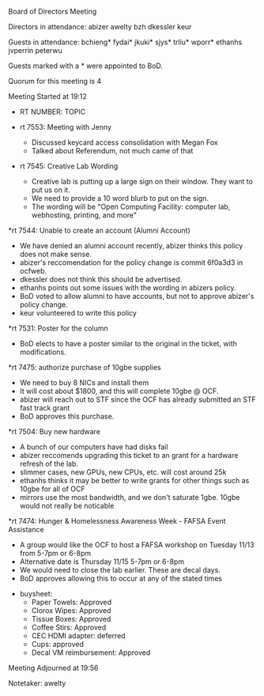 Board of Directors Meeting

Directors in attendance:
abizer
awelty
bzh
dkessler
keur

Guests in attendance:
bchieng*
fydai*
jkuki*
sjys*
trliu*
wporr*
ethanhs
jvperrin
peterwu

Guests marked with a * were appointed to BoD.

Quorum for this meeting is 4

Meeting Started at 19:12

* RT NUMBER: TOPIC

* rt 7553: Meeting with Jenny
  - Discussed keycard access consolidation with Megan Fox
  - Talked about Referendum, not much came of that

* rt 7545: Creative Lab Wording
  - Creative lab is putting up a large sign on their window. They want to put us on it.
  - We need to provide a 10 word blurb to put on the sign.
  - The wording will be "Open Computing Facility: computer lab, webhosting, printing, and more"

*rt 7544: Unable to create an account (Alumni Account)
  - We have denied an alumni account recently, abizer thinks this policy does not make sense.
  - abizer's reccomendation for the policy change is commit 6f0a3d3 in ocfweb.
  - dkessler does not think this should be advertised.
  - ethanhs points out some issues with the wording in abizers policy.
  - BoD voted to allow alumni to have accounts, but not to approve abizer's policy change.
   - keur volunteered to write this policy

*rt 7531: Poster for the column
  - BoD elects to have a poster similar to the original in the ticket, with modifications.

*rt 7475: authorize purchase of 10gbe supplies
  - We need to buy 8 NICs and install them
  - It will cost about $1800, and this will complete 10gbe @ OCF.
  - abizer will reach out to STF since the OCF has already submitted an STF fast track grant
  - BoD approves this purchase.

*rt 7504: Buy new hardware
  - A bunch of our computers have had disks fail
  - abizer reccomends upgrading this ticket to an grant for a hardware refresh of the lab.
   - slimmer cases, new GPUs, new CPUs, etc. will cost around 25k
  - ethanhs thinks it may be better to write grants for other things such as 10gbe for all of OCF
   - mirrors use the most bandwidth, and we don't saturate 1gbe. 10gbe would not really be noticable

*rt 7474: Hunger & Homelessness Awareness Week - FAFSA Event Assistance
  - A group would like the OCF to host a FAFSA workshop on Tuesday 11/13 from 5-7pm or 6-8pm
   - Alternative date is Thursday 11/15 5-7pm or 6-8pm
  - We would need to close the lab earlier. These are decal days. 
  - BoD approves allowing this to occur at any of the stated times

* buysheet:
  - Paper Towels: Approved
  - Clorox Wipes: Approved
  - Tissue Boxes: Approved
  - Coffee Stirs: Approved
  - CEC HDMI adapter: deferred
  - Cups: approved
  - Decal VM reimbursement: Approved

Meeting Adjourned at 19:56

Notetaker: awelty
